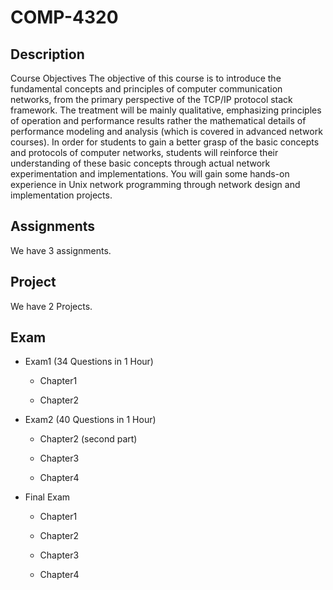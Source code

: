 # COMP-4320

## Description
Course Objectives The objective of this course is to introduce the fundamental concepts and principles of computer communication networks, from the primary perspective of the TCP/IP protocol stack framework. The treatment will be mainly qualitative, emphasizing principles of operation and performance results rather the mathematical details of performance modeling and analysis (which is covered in advanced network courses). In order for students to gain a better grasp of the basic concepts and protocols of computer networks, students will reinforce their understanding of these basic concepts through actual network experimentation and implementations. You will gain some hands-on experience in Unix network programming through network design and implementation projects.

## Assignments
We have 3 assignments. 

## Project
We have 2 Projects.

## Exam
+ Exam1 (34 Questions in 1 Hour)
    
    - Chapter1
    
    - Chapter2
    
+ Exam2 (40 Questions in 1 Hour)
    
    - Chapter2 (second part)
    
    - Chapter3 
    
    - Chapter4
    
+ Final Exam

    - Chapter1
    
    - Chapter2 
    
    - Chapter3 
    
    - Chapter4
